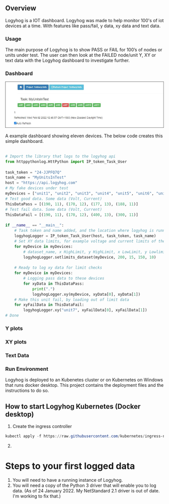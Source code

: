 ## Overview

Logyhog is a IOT dashboard. Logyhog was made to help monitor 100's of iot devices at a time. With features like pass/fail, y data, xy data and text data.

### Usage

The main purpose of Logyhog is to show PASS or FAIL for 100’s of nodes or units under test.
The user can then look at the FAILED node/unit Y, XY or text data with the Logyhog dashboard to investigate further.

### Dashboard

![Example Dashboard](images/sets_one_fail.png)

A example dashboard showing eleven devices. The below code creates this simple dashboard.

```python

# Import the library that logs to the logyhog api
from httppythonlog.HttPython import IP_token_Task_User

task_token = "24-JJPFQ7Q"
task_name = "MyUnitsInTest"
host = "https://api.logyhog.com"
# My fake devices under test
myDevices = ["unit1", "unit2", "unit3", "unit4", "unit5", "unit6", "unit7", "unit8", "unit9", "unit10", "unit11"]
# Test good data. Some data (Volt, Current)
ThisDataPass = [(190, 11), (170, 12), (177, 13), (188, 11)]
# Test fail data. Some data (Volt, Current)
ThisDataFail = [(190, 11), (170, 12), (400, 13), (300, 11)]

if __name__ == "__main__":
    # Task token and name added, and the location where logyhog is running, could be localhost
    logyhogLogger = IP_token_Task_User(host, task_token, task_name)
    # Set XY data limits, for example voltage and current limits of the data
    for myDevice in myDevices:
        # dataset_name, x HighLimit, y HighLimit, x LowLimit, y Lowlimit
        logyhogLogger.setlimits_dataset(myDevice, 200, 15, 150, 10)

    # Ready to log xy data for limit checks
    for myDevice in myDevices:
        # Logging pass data to these devices
        for xyData in ThisDataPass:
            print(".")
            logyhogLogger.xy(myDevice, xyData[0], xyData[1])
    # Make this unit fail, by loading out of limit data
    for xyFailData in ThisDataFail:
        logyhogLogger.xy("unit7", xyFailData[0], xyFailData[1])
# Done
```

### Y plots

### XY plots

### Text Data

### Run Environment

Logyhog is deployed to an Kubenetes cluster or on Kubernetes on Windows that runs docker desktop. This project contains the deployment files and the instructions to do so.

## How to start Logyhog Kubernetes (Docker desktop)

1. Create the ingress controller

```powershell
kubectl apply -f https://raw.githubusercontent.com/kubernetes/ingress-nginx/controller-v1.1.1/deploy/static/provider/cloud/deploy.yaml
```

2. 


# Steps to your first logged data

1. You will need to have a running instance of Logyhog.
2. You will need a copy of the Python 3 driver that will enable you to log data.
(As of 24 January 2022. My NetStandard 2.1 driver is out of date. I'm working to fix that.)
